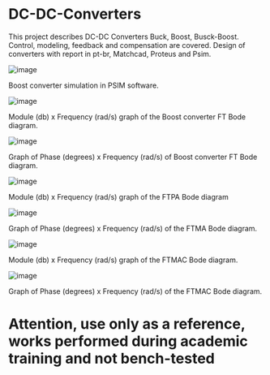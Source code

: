 # DC-DC-Converters

This project describes DC-DC Converters Buck, Boost, Busck-Boost. Control, modeling, feedback and compensation are covered. Design of converters with report in pt-br, Matchcad, Proteus and Psim. 

![image](https://user-images.githubusercontent.com/6897439/125125771-7a9f1f00-e0d0-11eb-9cac-384ae0da0497.png)

Boost converter simulation in PSIM software.

![image](https://user-images.githubusercontent.com/6897439/125125820-8a1e6800-e0d0-11eb-9e72-84f12106a387.png)

Module (db) x Frequency (rad/s) graph of the Boost converter FT Bode diagram.

![image](https://user-images.githubusercontent.com/6897439/125125849-99051a80-e0d0-11eb-8131-36891e842015.png)

Graph of Phase (degrees) x Frequency (rad/s) of Boost converter FT Bode diagram.

![image](https://user-images.githubusercontent.com/6897439/125125882-a5897300-e0d0-11eb-99fa-4edf1d892133.png)

Module (db) x Frequency (rad/s) graph of the FTPA Bode diagram

![image](https://user-images.githubusercontent.com/6897439/125125906-ad491780-e0d0-11eb-8a7c-8ef1d7ba7acc.png)

Graph of Phase (degrees) x Frequency (rad/s) of the FTMA Bode diagram.

![image](https://user-images.githubusercontent.com/6897439/125125930-b3d78f00-e0d0-11eb-94a0-9cca8399506e.png)

Module (db) x Frequency (rad/s) graph of the FTMAC Bode diagram.

![image](https://user-images.githubusercontent.com/6897439/125125943-b9cd7000-e0d0-11eb-983f-3df6256b36e7.png)

Graph of Phase (degrees) x Frequency (rad/s) of the FTMAC Bode diagram. 


# Attention, use only as a reference, works performed during academic training and not bench-tested

